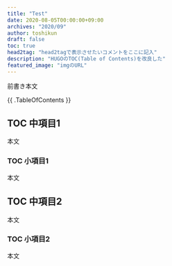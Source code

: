 ```yaml
---
title: "Test"
date: 2020-08-05T00:00:00+09:00
archives: "2020/09"
author: toshikun
draft: false
toc: true
head2tag: "head2tagで表示させたいコメントをここに記入"
description: "HUGOのTOC(Table of Contents)を改良した"
featured_image: "imgのURL"
---
```


 前書き本文

{{ .TableOfContents }}

## TOC 中項目1

 本文 

### TOC 小項目1

 本文 

## TOC 中項目2

 本文 

### TOC 小項目2

 本文 